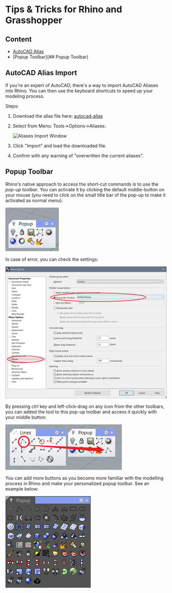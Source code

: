 # Tips & Tricks for Rhino and Grasshopper 

## Content

- [AutoCAD Alias](##autocad-alias-import)
- [Popup Toolbar](## Popup Toolbar)



## AutoCAD Alias Import

If you're an expert of AutoCAD, there's a way to import AutoCAD Aliases into Rhino. You can then use the keyboard shortcuts to speed up your modeling process.

Steps:

1. Download the alias file here: [autocad-alias](./doc/AutoCAD_alias_for_Rhino.txt)

2. Select from Menu: Tools->Options->Aliases:

   ![Aliases Import Window](C:\Users\xarthur\source\repos\ddm\doc\Rhino_17_AutoCAD_Alias.png)

3. Click "Import" and load the downloaded file.

4. Confirm with any warning of "overwritten the current aliases".

## Popup Toolbar

Rhino's native approach to access the short-cut commands is to use the *pop-up toolbar*. You can activate it by clicking the default middle-button on your mouse (you need to click on the small title bar of the pop-up to make it activated as normal menu):

![Pop-up Toolbar](./doc/Rhino_26_popupToolbar.png)

In case of error, you can check the settings:

![Pop-up toolbar Setting](./doc/Rhino_25_popupSetting.png)

By pressing *ctrl* key and left-click-drag on any icon from the other toolbars, you can added the tool to this pop-up toolbar and access it quickly with your middle button:

![Add a button to the pop-up toolbar](./doc/Rhino_27_popupAddButtion.png)

You can add more buttons as you become more familiar with the modelling process in Rhino and make your personalized popup toolbar. See an example below:

![An example of a customized popup toolbar](./doc/Rhino_28_popupExample.png)